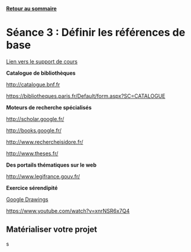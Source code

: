 **[Retour au sommaire](README.md)**

# Séance 3 : Définir les références de base

[Lien vers le support de cours](https://docs.google.com/presentation/d/13Jw0MdgpG2hqXm_6KBd5OFT4NWhJaqryo0IaTA-f4lE/edit#slide=id.p)

**Catalogue de bibliothèques**

http://catalogue.bnf.fr

https://bibliotheques.paris.fr/Default/form.aspx?SC=CATALOGUE

**Moteurs de recherche spécialisés**

http://scholar.google.fr/

http://books.google.fr/

http://www.rechercheisidore.fr/

http://www.theses.fr/

**Des portails thématiques sur le web**

http://www.legifrance.gouv.fr/

**Exercice sérendipité**

[Google Drawings](https://docs.google.com/drawings/)

https://www.youtube.com/watch?v=xnrNSR6x7Q4

## Matérialiser votre projet

s


